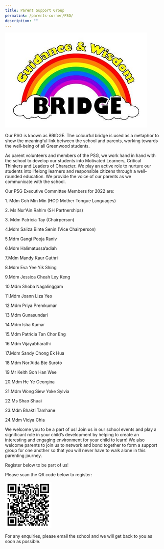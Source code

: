 ```yaml
---
title: Parent Support Group
permalink: /parents-corner/PSG/
description: ""
---
```

![](/images/1.jpeg)

Our PSG is known as BRIDGE. The colourful bridge is used as a metaphor to show the meaningful link between the school and parents, working towards the well-being of all Greenwood students.

As parent volunteers and members of the PSG, we work hand in hand with the school to develop our students into Motivated Learners, Critical Thinkers and Leaders of Character. We play an active role to nurture our students into lifelong learners and responsible citizens through a well-rounded education. We provide the voice of our parents as we communicate with the school.

  

Our PSG Executive Committee Members for 2022 are:

1\. Mdm Goh Min Min (HOD Mother Tongue Languages)

2\. Ms Nur'Ain Rahim (SH Partnerships)

3\. Mdm Patricia Tay (Chairperson)

4\.Mdm Saliza Binte Senin (Vice Chairperson)

5\.Mdm Gangi Pooja Raniv

6\.Mdm Halimatussa’adiah

7\.Mdm Mandy Kaur Guthri

8\.Mdm Eva Yee Yik Shing

9\.Mdm Jessica Cheah Ley Keng

10\.Mdm Shoba Nagalinggam

11\.Mdm Joann Liza Yeo

12\.Mdm Priya Premkumar

13\.Mdm Gunasundari

14\.Mdm Isha Kumar

15\.Mdm Patricia Tan Chor Eng

16\.Mdm Vijayabharathi

17\.Mdm Sandy Chong Ek Hua

18\.Mdm Nor'Aida Bte Suroto

19\.Mr Keith Goh Han Wee

20\.Mdm He Ye Georgina

21\.Mdm Wong Siew Yoke Sylvia

22\.Ms Shao Shuai

23\.Mdm Bhakti Tamhane

24\.Mdm Vidya Chia

We welcome you to be a part of us! Join us in our school events and play a significant role in your child’s development by helping to create an interesting and engaging environment for your child to learn! We also welcome parents to join us to network and bond together to form a support group for one another so that you will never have to walk alone in this parenting journey.

  

Register below to be part of us!

Please scan the QR code below to register:

<img src="/images/PSG.jpeg" 
     style="width:30%">
		 
For any enquiries, please email the school and we will get back to you as soon as possible.

